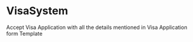 # VisaSystem
Accept Visa Application with all the details mentioned in Visa Application form Template
